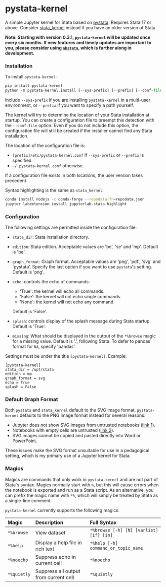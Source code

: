 # pystata-kernel

A simple Jupyter kernel for Stata based on [pystata](https://www.stata.com/python/pystata/). 
Requires Stata 17 or above.
Consider [stata_kernel](https://github.com/kylebarron/stata_kernel) instead if you have an 
older version of Stata. 

**Note: Starting with version 0.3.1, `pystata-kernel` will be updated once every six months. 
If new features and timely updates are important to you, 
please consider using [`nbstata`](https://github.com/hugetim/nbstata),
which is further along in development.**

### Installation
To install `pystata-kernel`:

```python
pip install pystata-kernel
python -m pystata-kernel.install [--sys-prefix] [--prefix] [--conf-file]
```

Include `--sys-prefix` if you are installing `pystata-kernel` in a multi-user environment,
or `--prefix` if you want to specify a path yourself.

The kernel will try to determine the location of your Stata installation at startup. 
You can create a configuration file to preempt this detection with the `--conf-file` option.
Even if you do not include this option, the configuration file will still be created if the 
installer cannot find any Stata installation.

The location of the configuration file is:

- `[prefix]/etc/pystata-kernel.conf` if `--sys-prefix` or `--prefix` is specified.
-  `~/.pystata-kernel.conf` otherwise.

If a configuration file exists in both locations, the user version takes precedent. 

Syntax highlighting is the same as `stata_kernel`:

```sh
conda install nodejs -c conda-forge --repodata-fn=repodata.json
jupyter labextension install jupyterlab-stata-highlight
```

### Configuration

The following settings are permitted inside the configuration file:

- `stata_dir`: Stata installation directory.
- `edition`: Stata edition. Acceptable values are 'be', 'se' and 'mp'.
    Default is 'be'.
- `graph_format`: Graph format. Acceptable values are 'png', 'pdf', 'svg' and 'pystata'.
    Specify the last option if you want to use `pystata`'s setting. Default is 'png'. 
- `echo`: controls the echo of commands:
    - 'True': the kernel will echo all commands. 
    - 'False': the kernel will not echo single commands.
    - 'None': the kernel will not echo any command. 

    Default is 'False'.
- `splash`: controls display of the splash message during Stata startup. Default is 'True'.
- `missing`: What should be displayed in the output of the `*%browse` magic for a missing value. Default is '.', following Stata. To defer to pandas' format for `NA`, specify 'pandas'.

Settings must be under the title `[pystata-kernel]`. Example:

```
[pystata-kernel]
stata_dir = /opt/stata
edition = mp
graph_format = svg
echo = True
splash = False
```

### Default Graph Format

Both `pystata` and `stata_kernel` default to the SVG image format. 
`pystata-kernel` defaults to the PNG image format instead for several reasons:

- Jupyter does not show SVG images from untrusted notebooks ([link 1](https://stackoverflow.com/questions/68398033/svg-figures-hidden-in-jupyterlab-after-some-time)).
- Notebooks with empty cells are untrusted ([link 2](https://github.com/jupyterlab/jupyterlab/issues/9765)).
- SVG images cannot be copied and pasted directly into Word or PowerPoint.

These issues make the SVG format unsuitable for use in a pedagogical setting, 
which is my primary use of a Jupyter kernel for Stata. 

### Magics

Magics are commands that only work in `pystata-kernel` and are not part of 
Stata's syntax. 
Magics normally start with `%`, but this will cause errors when the notebook
is exported and run as a Stata script. As an alternative, you can prefix the 
magic name with `*%`, which will simply be treated by Stata as a single-line comment.

`pystata-kernel` currently supports the following magics:

| Magic | Description | Full Syntax |
| :-- | :-- | :-- |
| `*%browse` | View dataset | `*%browse [-h] [N] [varlist] [if] [in]` |
| `*%help` | Display a help file in rich text| `*%help [-h] command_or_topic_name` |
| `*%noecho` | Suppress echo in current cell | `*%noecho` |
| `*%quietly` | Suppress all output from current cell | `*%quietly` |

